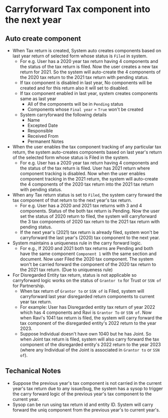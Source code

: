 # Carryforward Tax component into the next year

## Auto create component

- When Tax return is created, System auto creates components based on last year return of selected form whose status is `Filed` in system. 
  - For e.g. User has a 2020 year tax return having 4 components and the status of the tax return is filed. Now the user creates a new tax return for 2021. So the system will auto-create the 4 components of the 2020 tax return to the 2021 tax return with pending status.
  - If tax component is disabled in last year, No components will be created and for this return also it will set to disabled.
  - If tax component enabled in last year, system creates components same as last year
    - All of the components will be in `Pending` status
    - Components whose `Final year` = `True` won't be created
  - System carryforward the following details
    - Name
    - Excepted Date
    - Responsible
    - Received From
    - Permanent Notes
- When the user enables the tax component tracking of any particular tax return, the system auto-creates components based on last year's return of the selected form whose status is Filed in the system.
  - For e.g. User has a 2020 year tax return having 4 components and the status of the tax return is filed. User has 2021 return where component tracking is disabled. Now when the user enables component tracking in the 2021 return, the system will auto-create the 4 components of the 2020 tax return into the 2021 tax return with pending status.
- When any Tax return status is set to `Filed`, the system carry forward the tax component of that return to the next year's tax return.
  - For e.g. User has a 2020 and 2021 tax returns with 3 and 4 components. Status of the both tax return is Pending. Now the user set the status of 2020 return to filed, the system will carryforward the 3 tax components of 2020 tax return to the 2021 tax return with pending status.
  - If the next year's (2021) tax return is already filed, system won't be carryforward the last year's (2020) tax component to the next year.
- System maintains a uniqueness rule in the carry forward logic.
  - For e.g., If 2020 and 2021 both tax returns are Pending and both have the same component `Component 1` with the same section and document. Now user Filed the 2020 tax component. The system won't be carried forward the component of the 2020 tax return to the 2021 tax return. (Due to uniqueness rule)  
- For Disregarded Entity tax return, status is not applicable so carryforward logic works on the status of `Grantor to` for Trust or `SSN of` for Partnership.
  - When tax return of `Grantor to` or `SSN of` is Filed, system will carryforward last year disregarded return components to current year tax return. 
  - For example: User has Disregarded entity tax return of year 2022 which has 4 components and Ravi is `Grantor To` or `SSN of`. Now when Ravi's 1041 tax return is filed, the system will carry forward the tax component of the disregarded entity's 2022 return to the year 2023.
  - Suppose Individual doesn't have own 1040 but he has Joint. So when Joint tax return is filed, system will also carry forward the tax component of the disregarded entity's 2022 return to the year 2023 (where any Individual of the Joint is associated in `Grantor to` or `SSN of`). 


## Techanical Notes
- Suppose the previous year's tax component is not carried in the current year's tax return due to any issue/bug, the system has a sysop to trigger the carry forward logic of the previous year's tax component to the current year. 
- Sysop can be run using tax return id and entity ID. System will carry forward the uniq component from the previous year's to current year's.